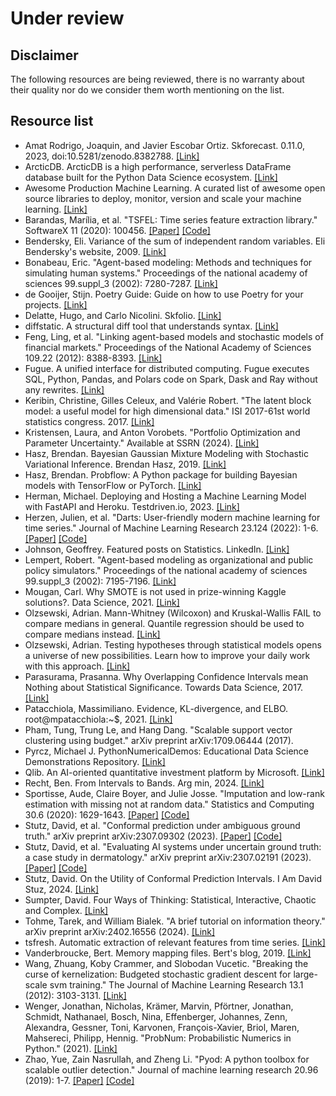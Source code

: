 # Under review
## Disclaimer
The following resources are being reviewed, there is no warranty about their quality nor do we consider them worth mentioning on the list. 

## Resource list
- Amat Rodrigo, Joaquin, and Javier Escobar Ortiz. Skforecast. 0.11.0, 2023, doi:10.5281/zenodo.8382788. [[Link]](https://github.com/JoaquinAmatRodrigo/skforecast)
- ArcticDB. ArcticDB is a high performance, serverless DataFrame database built for the Python Data Science ecosystem. [[Link]](https://github.com/man-group/ArcticDB)
- Awesome Production Machine Learning. A curated list of awesome open source libraries to deploy, monitor, version and scale your machine learning. [[Link]](https://github.com/EthicalML/awesome-production-machine-learning)
- Barandas, Marília, et al. "TSFEL: Time series feature extraction library." SoftwareX 11 (2020): 100456. [[Paper]](https://www.softxjournal.com/article/S2352-7110(20)30001-7/fulltext) [[Code]](https://github.com/fraunhoferportugal/tsfel)
- Bendersky, Eli. Variance of the sum of independent random variables. Eli Bendersky's website, 2009. [[Link]](https://eli.thegreenplace.net/2009/01/07/variance-of-the-sum-of-independent-variables)
- Bonabeau, Eric. "Agent-based modeling: Methods and techniques for simulating human systems." Proceedings of the national academy of sciences 99.suppl_3 (2002): 7280-7287. [[Link]](https://www.pnas.org/doi/10.1073/pnas.082080899)
- de Gooijer, Stijn. Poetry Guide: Guide on how to use Poetry for your projects. [[Link]](https://github.com/stinodego/poetry-guide)
- Delatte, Hugo, and Carlo Nicolini. Skfolio. [[Link]](https://github.com/skfolio/skfolio)
- diffstatic. A structural diff tool that understands syntax. [[Link]](https://difftastic.wilfred.me.uk/)
- Feng, Ling, et al. "Linking agent-based models and stochastic models of financial markets." Proceedings of the National Academy of Sciences 109.22 (2012): 8388-8393. [[Link]](https://www.pnas.org/doi/full/10.1073/pnas.1205013109)
- Fugue. A unified interface for distributed computing. Fugue executes SQL, Python, Pandas, and Polars code on Spark, Dask and Ray without any rewrites. [[Link]](https://github.com/fugue-project/fugue)
- Keribin, Christine, Gilles Celeux, and Valérie Robert. "The latent block model: a useful model for high dimensional data." ISI 2017-61st world statistics congress. 2017. [[Link]](https://inria.hal.science/hal-01658589/)
- Kristensen, Laura, and Anton Vorobets. "Portfolio Optimization and Parameter Uncertainty." Available at SSRN (2024). [[Link]](https://papers.ssrn.com/sol3/papers.cfm?abstract_id=4709317)
- Hasz, Brendan. Bayesian Gaussian Mixture Modeling with Stochastic Variational Inference. Brendan Hasz, 2019. [[Link]](https://brendanhasz.github.io/2019/06/12/tfp-gmm.html)
- Hasz, Brendan. Probflow: A Python package for building Bayesian models with TensorFlow or PyTorch. [[Link]](https://github.com/brendanhasz/probflow/tree/master)
- Herman, Michael. Deploying and Hosting a Machine Learning Model with FastAPI and Heroku. Testdriven.io, 2023. [[Link]](https://testdriven.io/blog/fastapi-machine-learning/)
- Herzen, Julien, et al. "Darts: User-friendly modern machine learning for time series." Journal of Machine Learning Research 23.124 (2022): 1-6. [[Paper]](https://www.jmlr.org/papers/v23/21-1177.html) [[Code]](https://unit8co.github.io/darts/README.html)
- Johnson, Geoffrey. Featured posts on Statistics. LinkedIn. [[Link]](https://www.linkedin.com/in/geoffrey-s-johnson/details/featured/)
- Lempert, Robert. "Agent-based modeling as organizational and public policy simulators." Proceedings of the national academy of sciences 99.suppl_3 (2002): 7195-7196. [[Link]](https://www.pnas.org/doi/full/10.1073/pnas.072079399)
- Mougan, Carl. Why SMOTE is not used in prize-winning Kaggle solutions?. Data Science, 2021. [[Link]](https://datascience.stackexchange.com/questions/106461/why-smote-is-not-used-in-prize-winning-kaggle-solutions)
- Olzsewski, Adrian. Mann-Whitney (Wilcoxon) and Kruskal-Wallis FAIL to compare medians in general. Quantile regression should be used to compare medians instead. [[Link]](https://gist.github.com/adrianolszewski/2cec75678e1183e4703589bfd22fa8b2)
- Olzsewski, Adrian. Testing hypotheses through statistical models opens a universe of new possibilities. Learn how to improve your daily work with this approach. [[Link]](https://github.com/adrianolszewski/model-based-testing-hypotheses)
- Parasurama, Prasanna. Why Overlapping Confidence Intervals mean Nothing about Statistical Significance. Towards Data Science, 2017. [[Link]](https://towardsdatascience.com/why-overlapping-confidence-intervals-mean-nothing-about-statistical-significance-48360559900a)
- Patacchiola, Massimiliano. Evidence, KL-divergence, and ELBO. root@mpatacchiola:~$, 2021. [[Link]](https://mpatacchiola.github.io/blog/2021/01/25/intro-variational-inference.html)
- Pham, Tung, Trung Le, and Hang Dang. "Scalable support vector clustering using budget." arXiv preprint arXiv:1709.06444 (2017).
- Pyrcz, Michael J. PythonNumericalDemos: Educational Data Science Demonstrations Repository. [[Link]](https://github.com/GeostatsGuy/PythonNumericalDemos)
- Qlib. An AI-oriented quantitative investment platform by Microsoft. [[Link]](https://github.com/microsoft/qlib)
- Recht, Ben. From Intervals to Bands. Arg min, 2024. [[Link]](https://www.argmin.net/p/from-intervals-to-bands)
- Sportisse, Aude, Claire Boyer, and Julie Josse. "Imputation and low-rank estimation with missing not at random data." Statistics and Computing 30.6 (2020): 1629-1643. [[Paper]](https://arxiv.org/abs/1812.11409) [[Code]](https://github.com/AudeSportisse/stat)
- Stutz, David, et al. "Conformal prediction under ambiguous ground truth." arXiv preprint arXiv:2307.09302 (2023). [[Paper]](https://arxiv.org/abs/2307.09302) [[Code]](https://github.com/google-deepmind/uncertain_ground_truth)
- Stutz, David, et al. "Evaluating AI systems under uncertain ground truth: a case study in dermatology." arXiv preprint arXiv:2307.02191 (2023). [[Paper]](https://arxiv.org/abs/2307.02191) [[Code]](https://github.com/google-deepmind/uncertain_ground_truth)
- Stutz, David. On the Utility of Conformal Prediction Intervals. I Am David Stuz, 2024. [[Link]](https://davidstutz.de/on-the-utility-of-conformal-prediction-intervals/)
- Sumpter, David. Four Ways of Thinking: Statistical, Interactive, Chaotic and Complex. [[Link]](https://youtu.be/PPCfDe8TfJQ?si=_a2dx2w26nHnagtD)
- Tohme, Tarek, and William Bialek. "A brief tutorial on information theory." arXiv preprint arXiv:2402.16556 (2024). [[Link]](https://arxiv.org/abs/2402.16556)
- tsfresh. Automatic extraction of relevant features from time series. [[Link]](https://github.com/blue-yonder/tsfresh)
- Vanderbroucke, Bert. Memory mapping files. Bert's blog, 2019. [[Link]](https://bertvandenbroucke.netlify.app/2019/12/08/memory-mapping-files/)
- Wang, Zhuang, Koby Crammer, and Slobodan Vucetic. "Breaking the curse of kernelization: Budgeted stochastic gradient descent for large-scale svm training." The Journal of Machine Learning Research 13.1 (2012): 3103-3131. [[Link]](https://jmlr.org/papers/v13/wang12b.html)
- Wenger, Jonathan, Nicholas, Krämer, Marvin, Pförtner, Jonathan, Schmidt, Nathanael, Bosch, Nina, Effenberger, Johannes, Zenn, Alexandra, Gessner, Toni, Karvonen, François-Xavier, Briol, Maren, Mahsereci, Philipp, Hennig. "ProbNum: Probabilistic Numerics in Python." (2021). [[Link]](https://github.com/probabilistic-numerics/probnum)
- Zhao, Yue, Zain Nasrullah, and Zheng Li. "Pyod: A python toolbox for scalable outlier detection." Journal of machine learning research 20.96 (2019): 1-7. [[Paper]](https://www.jmlr.org/papers/v20/19-011.html) [[Code]](https://github.com/yzhao062/pyod)